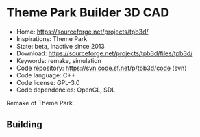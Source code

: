 # Theme Park Builder 3D CAD

- Home: https://sourceforge.net/projects/tpb3d/
- Inspirations: Theme Park
- State: beta, inactive since 2013
- Download: https://sourceforge.net/projects/tpb3d/files/tpb3d/
- Keywords: remake, simulation
- Code repository: https://svn.code.sf.net/p/tpb3d/code (svn)
- Code language: C++
- Code license: GPL-3.0
- Code dependencies: OpenGL, SDL

Remake of Theme Park.

## Building
